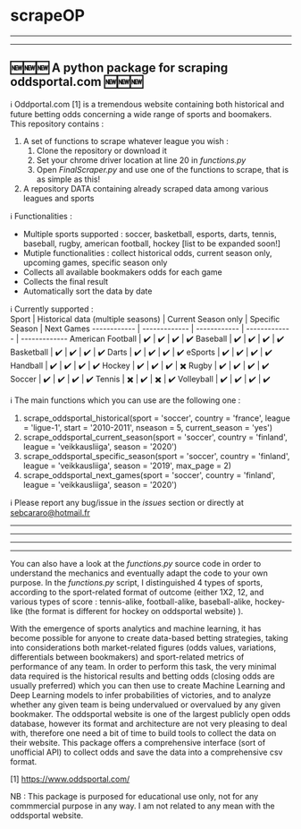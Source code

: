 # scrapeOP
--------------------------------------------------------------------------------------------------------------------------------------------------------------------------------
----------------------------------------------------------------------------------------------------------------------------------------------------------------------------------------------------------------------------------------------------------------------------------------------------------------------------------------------------------------
:new::new::new: A python package for scraping oddsportal.com :new::new::new: <br/>
------------------------------------------------------------------------------------------------------------------------------------------------------------------------------------------------------------------------------------------------------------------------------------------------------------------------------------------------------------------------------------------------------------------------------------------------------------------------------------------------------------------------------------------------

:information_source: Oddportal.com [1] is a tremendous website containing both historical and future betting odds concerning a wide range of sports and boomakers. <br />
This repository contains : <br /> 
1. A set of functions to scrape whatever league you wish : 
    1. Clone the repository or download it 
    2. Set your chrome driver location at line 20 in *functions.py*
    2. Open *FinalScraper.py* and use one of the functions to scrape, that is as simple as this!
2. A repository DATA containing already scraped data among various leagues and sports

:information_source: Functionalities :
- Multiple sports supported : soccer, basketball, esports, darts, tennis, baseball, rugby, american football, hockey [list to be expanded soon!]
- Mutiple functionalities : collect historical odds, current season only, upcoming games, specific season only
- Collects all available bookmakers odds for each game
- Collects the final result
- Automatically sort the data by date <br />

:information_source: Currently supported : <br />
Sport | Historical data (multiple seasons) | Current Season only | Specific Season | Next Games 
------------ | ------------- | ------------ | ------------- | -------------
American Football | :heavy_check_mark: | :heavy_check_mark: | :heavy_check_mark: | :heavy_check_mark:
Baseball | :heavy_check_mark: | :heavy_check_mark: | :heavy_check_mark: | :heavy_check_mark:
Basketball | :heavy_check_mark: | :heavy_check_mark: | :heavy_check_mark: | :heavy_check_mark:
Darts | :heavy_check_mark: | :heavy_check_mark: | :heavy_check_mark: | :heavy_check_mark:
eSports | :heavy_check_mark: | :heavy_check_mark: | :heavy_check_mark: | :heavy_check_mark:
Handball | :heavy_check_mark: | :heavy_check_mark: | :heavy_check_mark: | :heavy_check_mark:
Hockey | :heavy_check_mark: | :heavy_check_mark: | :heavy_check_mark: | :heavy_multiplication_x:
Rugby | :heavy_check_mark: | :heavy_check_mark: | :heavy_check_mark: | :heavy_check_mark:
Soccer | :heavy_check_mark: | :heavy_check_mark: | :heavy_check_mark: | :heavy_check_mark:
Tennis | :heavy_multiplication_x: | :heavy_check_mark: | :heavy_multiplication_x: | :heavy_check_mark:
Volleyball | :heavy_check_mark: | :heavy_check_mark: | :heavy_check_mark: | :heavy_check_mark:

:information_source: The main functions which you can use are the following one :
1. scrape_oddsportal_historical(sport = 'soccer', country = 'france', league = 'ligue-1', start = '2010-2011', nseason = 5, current_season = 'yes')
2. scrape_oddsportal_current_season(sport = 'soccer', country = 'finland', league = 'veikkausliiga', season = '2020')
3. scrape_oddsportal_specific_season(sport = 'soccer', country = 'finland', league = 'veikkausliiga', season = '2019', max_page = 2)
4. scrape_oddsportal_next_games(sport = 'soccer', country = 'finland', league = 'veikkausliiga', season = '2020') <br />


:information_source: Please report any bug/issue in the *issues* section or directly at sebcararo@hotmail.fr

------------------------------------------------------------------------------------------------------------------------------------------------------------------------------
------------------------------------------------------------------------------------------------------------------------------------------------------------------------------
------------------------------------------------------------------------------------------------------------------------------------------------------------------------------
------------------------------------------------------------------------------------------------------------------------------------------------------------------------------
You can also have a look at the *functions.py* source code in order to understand the mechanics and eventually adapt the code to your own purpose. In the *functions.py* script, I distinguished 4 types of sports, according to the sport-related format of outcome (either 1X2, 12, and various types of score : tennis-alike, football-alike, baseball-alike, hockey-like (the format is different for hockey on oddsportal website) ). <br />

With the emergence of sports analytics and machine learning, it has become possible for anyone to create data-based betting strategies, taking into considerations both market-related figures (odds values, variations, differentials between bookmakers) and sport-related metrics of performance of any team. In order to perform this task, the very minimal data required is the historical results and betting odds (closing odds are usually preferred) which you can then use to create Machine Learning and Deep Learning models to infer probabilities of victories, and to analyze whether any given team is being undervalued or overvalued by any given bookmaker. The oddsportal website is one of the largest publicly open odds database, however its format and architecture are not very pleasing to deal with, therefore one need a bit of time to build tools to collect the data on their website. This package offers a comprehensive interface (sort of unofficial API) to collect odds and save the data into a comprehensive csv format. <br />

[1] https://www.oddsportal.com/ <br />

NB : This package is purposed for educational use only, not for any commmercial purpose in any way. I am not related to any mean with the oddsportal website. 

